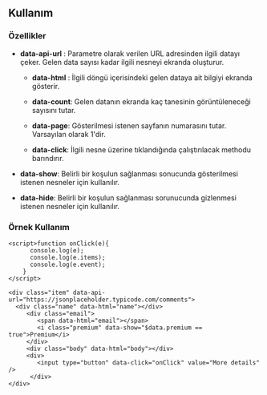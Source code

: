 ## Kullanım

### Özellikler

* **data-api-url** :
  Parametre olarak verilen URL adresinden ilgili datayı çeker. Gelen data sayısı kadar ilgili nesneyi ekranda oluşturur.
  
  * **data-html** :
    İlgili döngü içerisindeki gelen dataya ait <alanadi> bilgiyi ekranda gösterir.

  * **data-count**:
    Gelen datanın ekranda kaç tanesinin görüntüleneceği sayısını tutar.

  * **data-page**:
    Gösterilmesi istenen sayfanın numarasını tutar. Varsayılan olarak 1'dir.
  
  * **data-click**:
    İlgili nesne üzerine tıklandığında çalıştırılacak methodu barındırır.

* **data-show**:
  Belirli bir koşulun sağlanması sonucunda gösterilmesi istenen nesneler için kullanılır.
  
* **data-hide**:
  Belirli bir koşulun sağlanması sorunucunda gizlenmesi istenen nesneler için kullanılır.
  
 
### Örnek Kullanım
```  
<script>function onClick(e){
      console.log(e);
      console.log(e.items);
      console.log(e.event);
    }
</script>

<div class="item" data-api-url="https://jsonplaceholder.typicode.com/comments">
  <div class="name" data-html="name"></div>
     <div class="email">
        <span data-html="email"></span>
        <i class="premium" data-show="$data.premium == true">Premium</i>
     </div>
     <div class="body" data-html="body"></div>
     <div>
        <input type="button" data-click="onClick" value="More details" />
      </div>
</div>
```
